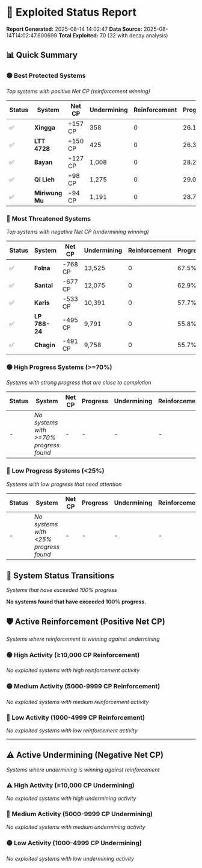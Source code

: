# 🌟 Exploited Status Report

**Report Generated:** 2025-08-14 14:02:47
**Data Source:** 2025-08-14T14:02:47.600699
**Total Exploited:** 70 (32 with decay analysis)

## 📊 Quick Summary

### 🟢 **Best Protected Systems**
*Top systems with positive Net CP (reinforcement winning)*

| Status | System | Net CP | Undermining | Reinforcement | Progress |
|--------|--------|--------|-------------|---------------|----------|
| ✅ | **Xingga** | +157 CP | 358 | 0 | 26.1% |
| ✅ | **LTT 4728** | +150 CP | 425 | 0 | 26.3% |
| ✅ | **Bayan** | +127 CP | 1,008 | 0 | 28.2% |
| ✅ | **Qi Lieh** | +98 CP | 1,275 | 0 | 29.0% |
| ✅ | **Miriwung Mu** | +94 CP | 1,191 | 0 | 28.7% |

### 🔴 **Most Threatened Systems**
*Top systems with negative Net CP (undermining winning)*

| Status | System | Net CP | Undermining | Reinforcement | Progress |
|--------|--------|--------|-------------|---------------|----------|
| ✅ | **Folna** | -768 CP | 13,525 | 0 | 67.5% |
| ✅ | **Santal** | -677 CP | 12,075 | 0 | 62.9% |
| ✅ | **Karis** | -533 CP | 10,391 | 0 | 57.7% |
| ✅ | **LP 788-24** | -495 CP | 9,791 | 0 | 55.8% |
| ✅ | **Chagin** | -491 CP | 9,758 | 0 | 55.7% |

### 🟢 **High Progress Systems (>=70%)**
*Systems with strong progress that are close to completion*

| Status | System | Net CP | Progress | Undermining | Reinforcement |
|--------|--------|--------|----------|-------------|---------------|
| - | *No systems with >=70% progress found* | - | - | - | - |

### 🔴 **Low Progress Systems (<25%)**
*Systems with low progress that need attention*

| Status | System | Net CP | Progress | Undermining | Reinforcement |
|--------|--------|--------|----------|-------------|---------------|
| - | *No systems with <25% progress found* | - | - | - | - |
## 🔄 System Status Transitions
*Systems that have exceeded 100% progress*

**No systems found that have exceeded 100% progress.**

## 🛡️ Active Reinforcement (Positive Net CP)
*Systems where reinforcement is winning against undermining*

### 🟢 High Activity (≥10,000 CP Reinforcement)

*No exploited systems with high reinforcement activity*

### 🟡 Medium Activity (5000-9999 CP Reinforcement)

*No exploited systems with medium reinforcement activity*

### 🔴 Low Activity (1000-4999 CP Reinforcement)

*No exploited systems with low reinforcement activity*


---

## ⚠️ Active Undermining (Negative Net CP)
*Systems where undermining is winning against reinforcement*

### ⚠️ High Activity (≥10,000 CP Undermining)

*No exploited systems with high undermining activity*

### 🔶 Medium Activity (5000-9999 CP Undermining)

*No exploited systems with medium undermining activity*

### 🟡 Low Activity (1000-4999 CP Undermining)

*No exploited systems with low undermining activity*

